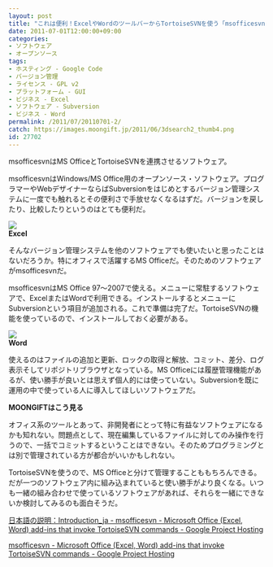 ```yaml
---
layout: post
title: "これは便利！ExcelやWordのツールバーからTortoiseSVNを使う「msofficesvn」"
date: 2011-07-01T12:00:00+09:00
categories:
- ソフトウェア
- オープンソース
tags: 
- ホスティング - Google Code
- バージョン管理
- ライセンス - GPL v2
- プラットフォーム - GUI
- ビジネス - Excel
- ソフトウェア - Subversion
- ビジネス - Word
permalink: /2011/07/20110701-2/
catch: https://images.moongift.jp/2011/06/3dsearch2_thumb4.png
id: 27702
---
```

msofficesvnはMS OfficeとTortoiseSVNを連携させるソフトウェア。

  

msofficesvnはWindows/MS Office用のオープンソース・ソフトウェア。プログラマーやWebデザイナーならばSubversionをはじめとするバージョン管理システムに一度でも触れるとその便利さで手放せなくなるはずだ。バージョンを戻したり、比較したりというのはとても便利だ。

  

[![](https://images.moongift.jp/2011/06/3dsearch1_thumb2.png)](https://images.moongift.jp/2011/06/3dsearch12.png)  
**Excel**

  

そんなバージョン管理システムを他のソフトウェアでも使いたいと思ったことはないだろうか。特にオフィスで活躍するMS Officeだ。そのためのソフトウェアがmsofficesvnだ。

  
<!--more-->  

msofficesvnはMS Office 97〜2007で使える。メニューに常駐するソフトウェアで、ExcelまたはWordで利用できる。インストールするとメニューにSubversionという項目が追加される。これで準備は完了だ。TortoiseSVNの機能を使っているので、インストールしておく必要がある。

  

[![](https://images.moongift.jp/2011/06/3dsearch2_thumb4.png)](https://images.moongift.jp/2011/06/3dsearch24.png)  
**Word**

  

使えるのはファイルの追加と更新、ロックの取得と解放、コミット、差分、ログ表示そしてリポジトリブラウザとなっている。MS Officeには履歴管理機能があるが、使い勝手が良いとは思えず個人的には使っていない。Subversionを既に運用の中で使っている人に導入してほしいソフトウェアだ。

  
  
  

**MOONGIFTはこう見る**

  

オフィス系のツールとあって、非開発者にとって特に有益なソフトウェアになるかも知れない。問題点として、現在編集しているファイルに対してのみ操作を行うので、一括でコミットするということはできない。そのためプログラミングとは別で管理されている方が都合がいいかもしれない。

  

TortoiseSVNを使うので、MS Officeと分けて管理することももちろんできる。だが一つのソフトウェア内に組み込まれていると使い勝手がより良くなる。いつも一緒の組み合わせで使っているソフトウェアがあれば、それらを一緒にできないか検討してみるのも面白そうだ。

  

[日本語の説明：Introduction\_ja - msofficesvn - Microsoft Office (Excel, Word) add-ins that invoke TortoiseSVN commands - Google Project Hosting](http://code.google.com/p/msofficesvn/wiki/Introduction_ja)

  

[msofficesvn - Microsoft Office (Excel, Word) add-ins that invoke TortoiseSVN commands - Google Project Hosting](http://code.google.com/p/msofficesvn/)

